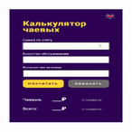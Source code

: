 <img src="https://github.com/victorblum/Tip-calculator/blob/main/photo/Preview.gif" width="200" height="200" />
